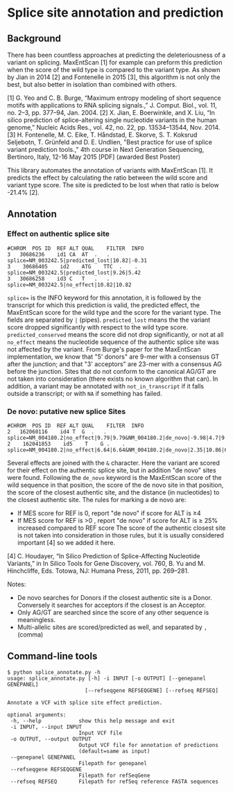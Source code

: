 # Splice site annotation and prediction

## Background

There has been countless approaches at predicting the deleteriousness of a variant on splicing. MaxEntScan [1] for example can preform this prediction when the score of the wild type is compared to the variant type. As shown by Jian in 2014 [2] and Fontenelle in 2015 [3], this algorithm is not only the best, but also better in isolation than combined with others.

[1] G. Yeo and C. B. Burge, “Maximum entropy modeling of short sequence motifs with applications to RNA splicing signals.,” J. Comput. Biol., vol. 11, no. 2–3, pp. 377–94, Jan. 2004.
[2] X. Jian, E. Boerwinkle, and X. Liu, “In silico prediction of splice-altering single nucleotide variants in the human genome,” Nucleic Acids Res., vol. 42, no. 22, pp. 13534–13544, Nov. 2014.
[3] H. Fontenelle, M. C. Eike, T. Håndstad, E. Skorve, S. T. Koksrud Seljebotn, T. Grünfeld and D. E. Undlien, "Best practice for use of splice variant prediction tools.," 4th course in Next Generation Sequencing, Bertinoro, Italy, 12-16 May 2015 [PDF] (awarded Best Poster)

This library automates the annotation of variants with MaxEntScan [1]. It predicts the effect by calculating the ratio between the wild score and variant type score. The site is predicted to be lost when that ratio is below -21.4% [2].

## Annotation

### Effect on authentic splice site
```
#CHROM	POS	ID	REF	ALT	QUAL	FILTER	INFO
3   30686236    id1 CA  AT  .   .   splice=NM_003242.5|predicted_lost|10.82|-0.31
3    30686405    id2    ATG    TTC  .    .   splice=NM_003242.5|predicted_lost|9.26|5.42
3   30686258    id3 C   T   .   .   splice=NM_003242.5|no_effect|10.82|10.82
```

`splice=` is the INFO keyword for this annotation, it is followed by the transcript for which this prediction is valid, the predicted effect, the MaxEntScan score for the wild type and the score for the variant type. The fields are separated by `|` (pipes).
`predicted_lost` means the the variant score dropped significantly with respect to the wild type score.
`predicted_conserved` means the score did not drop significantly, or not at all
`no_effect` means the nucleotide sequence of the authentic splice site was not affected by the variant.
From Burge's paper for the MaxEntScan implementation, we know that "5' donors" are 9-mer with a consensus GT after the junction; and that "3' acceptors" are 23-mer with a consensus AG before the junction. Sites that do not conform to the canonical AG/GT are not taken into consideration (there exists no known algorithm that can).
In addition, a variant may be annotated with `not_in_transcript` if it falls outside a transcript; or with `NA` if something has failed.

### De novo: putative new splice Sites

```
#CHROM	POS	ID	REF	ALT	QUAL	FILTER	INFO
2   162060116    id4 T  G  .   .  splice=NM_004180.2|no_effect|9.79|9.79&NM_004180.2|de_novo|-9.98|4.7|9.79|10
2    162041853    id5    T    G .    .   splice=NM_004180.2|no_effect|6.64|6.64&NM_004180.2|de_novo|2.35|10.86|6.64|5581
```

Several effects are joined with the `&` character. Here the variant are scored for their effect on the authentic splice site, but in addition "de novo" sites were found. Following the `de_novo` keyword is the MaxEntScan score of the wild sequence in that position, the score of the de novo site in that position, the score of the closest authentic site, and the distance (in nucleotides) to the closest authentic site.
The rules for marking a de novo are:
* If MES score for REF is 0, report "de novo" if score for ALT is ≥4
* If MES score for REF is >0 , report "de novo" if score for ALT is ≥ 25% increased compared to REF score
The score of the authentic closest site is not taken into consideration in those rules, but it is usually considered important [4] so we added it here.

[4] C. Houdayer, “In Silico Prediction of Splice-Affecting Nucleotide Variants,” in In Silico Tools for Gene Discovery, vol. 760, B. Yu and M. Hinchcliffe, Eds. Totowa, NJ: Humana Press, 2011, pp. 269–281.

Notes:
* De novo searches for Donors if the closest authentic site is a Donor. Conversely it searches for acceptors if the closest is an Acceptor.
* Only AG/GT are searched since the score of any other sequence is meaningless.
* Multi-allelic sites are scored/predicted as well, and separated by `,` (comma)

## Command-line tools

```
$ python splice_annotate.py -h
usage: splice_annotate.py [-h] -i INPUT [-o OUTPUT] [--genepanel GENEPANEL]
                         [--refseqgene REFSEQGENE] [--refseq REFSEQ]

Annotate a VCF with splice site effect prediction.

optional arguments:
 -h, --help            show this help message and exit
 -i INPUT, --input INPUT
                       Input VCF file
 -o OUTPUT, --output OUTPUT
                       Output VCF file for annotation of predictions
                       (default=same as input)
 --genepanel GENEPANEL
                       Filepath for genepanel
 --refseqgene REFSEQGENE
                       Filepath for refSeqGene
 --refseq REFSEQ       Filepath for refSeq reference FASTA sequences
```
